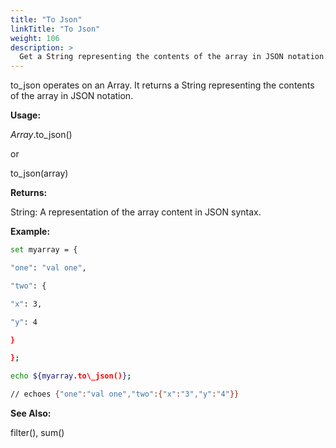 ```yaml
---
title: "To Json"
linkTitle: "To Json"
weight: 106
description: >
  Get a String representing the contents of the array in JSON notation.
---
```



to\_json operates on an Array. It returns a String representing the contents of the array in JSON notation.

**Usage:**

_Array_.to\_json()

or

to\_json(array)

**Returns:**

String: A representation of the array content in JSON syntax.

**Example:**

```bash
set myarray = {

"one": "val one",

"two": {

"x": 3,

"y": 4

}

};

echo ${myarray.to\_json()};

// echoes {"one":"val one","two":{"x":"3","y":"4"}}
```

**See Also:**

filter(), sum()
